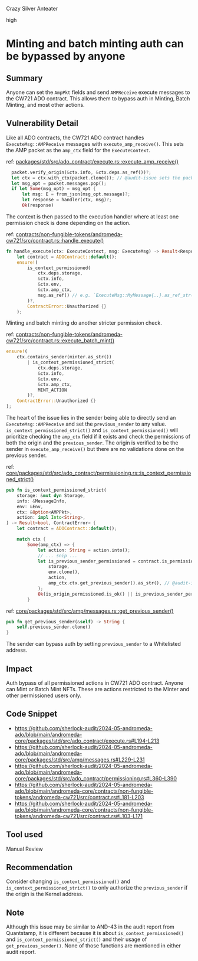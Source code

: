 Crazy Silver Anteater

high

# Minting and batch minting auth can be bypassed by anyone

## Summary
Anyone can set the `AmpPkt` fields and send `AMPReceive` execute messages to the CW721 ADO contract. This allows them to bypass auth in Minting, Batch Minting, and most other actions. 

## Vulnerability Detail
Like all ADO contracts, the CW721 ADO contract handles `ExecuteMsg::AMPReceive` messages with `execute_amp_receive()`. This sets the AMP packet as the `amp_ctx` field for the `ExecuteContext`.

ref: [packages/std/src/ado_contract/execute.rs::execute_amp_receive()](https://github.com/sherlock-audit/2024-05-andromeda-ado/blob/main/andromeda-core/packages/std/src/ado_contract/execute.rs#L194-L213)
```rust
  packet.verify_origin(&ctx.info, &ctx.deps.as_ref())?;
  let ctx = ctx.with_ctx(packet.clone()); // @audit-issue sets the packet as `amp_ctx` in the ctx
  let msg_opt = packet.messages.pop();
  if let Some(msg_opt) = msg_opt {
      let msg: E = from_json(msg_opt.message)?;
      let response = handler(ctx, msg)?;
      Ok(response)
```

The context is then passed to the execution handler where at least one permission check is done depending on the action.

ref: [contracts/non-fungible-tokens/andromeda-cw721/src/contract.rs::handle_execute()](https://github.com/sherlock-audit/2024-05-andromeda-ado/blob/main/andromeda-core/contracts/non-fungible-tokens/andromeda-cw721/src/contract.rs#L103-L171)
```rust
fn handle_execute(ctx: ExecuteContext, msg: ExecuteMsg) -> Result<Response, ContractError> {
    let contract = ADOContract::default();
    ensure!(
        is_context_permissioned(
            ctx.deps.storage,
            &ctx.info,
            &ctx.env,
            &ctx.amp_ctx,
            msg.as_ref() // e.g. `ExecuteMsg::MyMessage{..}.as_ref_str()` will return `"MyMessage"`
        )?,
        ContractError::Unauthorized {}
    );
```

Minting and batch minting do another stricter permission check.

ref: [contracts/non-fungible-tokens/andromeda-cw721/src/contract.rs::execute_batch_mint()](https://github.com/sherlock-audit/2024-05-andromeda-ado/blob/main/andromeda-core/contracts/non-fungible-tokens/andromeda-cw721/src/contract.rs#L181-L203)
```rust
ensure!(
    ctx.contains_sender(minter.as_str())
        | is_context_permissioned_strict(
            ctx.deps.storage,
            &ctx.info,
            &ctx.env,
            &ctx.amp_ctx,
            MINT_ACTION
        )?,
    ContractError::Unauthorized {}
);
```

The heart of the issue lies in the sender being able to directly send an `ExecuteMsg::AMPReceive` and set the `previous_sender` to any value. `is_context_permissioned_strict()` and `is_context_permissioned()` will prioritize checking the `amp_ctx` field if it exists and check the permissions of both the origin and the `previous_sender`. The origin is verified to be the sender in `execute_amp_receive()` but there are no validations done on the previous sender.

ref: [core/packages/std/src/ado_contract/permissioning.rs::is_context_permissioned_strict()](https://github.com/sherlock-audit/2024-05-andromeda-ado/blob/main/andromeda-core/packages/std/src/ado_contract/permissioning.rs#L360-L390)
```rust
pub fn is_context_permissioned_strict(
    storage: &mut dyn Storage,
    info: &MessageInfo,
    env: &Env,
    ctx: &Option<AMPPkt>,
    action: impl Into<String>,
) -> Result<bool, ContractError> {
    let contract = ADOContract::default();

    match ctx {
        Some(amp_ctx) => {
            let action: String = action.into();
            // ... snip ...
            let is_previous_sender_permissioned = contract.is_permissioned_strict(
                storage,
                env.clone(),
                action,
                amp_ctx.ctx.get_previous_sender().as_str(), // @audit-issue the previous sender here is set by the sender
            );
            Ok(is_origin_permissioned.is_ok() || is_previous_sender_permissioned.is_ok())
        }
```

ref: [core/packages/std/src/amp/messages.rs::get_previous_sender()](https://github.com/sherlock-audit/2024-05-andromeda-ado/blob/main/andromeda-core/packages/std/src/amp/messages.rs#L229-L231)
```rust
pub fn get_previous_sender(&self) -> String {
    self.previous_sender.clone()
}
```

The sender can bypass auth by setting `previous_sender` to a Whitelisted address.

## Impact
Auth bypass of all permissioned actions in CW721 ADO contract. Anyone can Mint or Batch Mint NFTs. These are actions restricted to the Minter and other permissioned users only.

## Code Snippet
- https://github.com/sherlock-audit/2024-05-andromeda-ado/blob/main/andromeda-core/packages/std/src/ado_contract/execute.rs#L194-L213
- https://github.com/sherlock-audit/2024-05-andromeda-ado/blob/main/andromeda-core/packages/std/src/amp/messages.rs#L229-L231
- https://github.com/sherlock-audit/2024-05-andromeda-ado/blob/main/andromeda-core/packages/std/src/ado_contract/permissioning.rs#L360-L390
- https://github.com/sherlock-audit/2024-05-andromeda-ado/blob/main/andromeda-core/contracts/non-fungible-tokens/andromeda-cw721/src/contract.rs#L181-L203
- https://github.com/sherlock-audit/2024-05-andromeda-ado/blob/main/andromeda-core/contracts/non-fungible-tokens/andromeda-cw721/src/contract.rs#L103-L171

## Tool used
Manual Review

## Recommendation
Consider changing `is_context_permissioned()` and `is_context_permissioned_strict()` to only authorize the `previous_sender` if the origin is the Kernel address.

## Note
Although this issue may be similar to AND-43 in the audit report from Quantstamp, it is different because it is about `is_context_permissioned()` and `is_context_permissioned_strict()` and their usage of `get_previous_sender()`. None of those functions are mentioned in either audit report. 